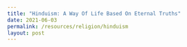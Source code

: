 ```yaml
---
title: "Hinduism: A Way Of Life Based On Eternal Truths"
date: 2021-06-03
permalink: /resources/religion/hinduism
layout: post
---
```

